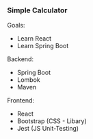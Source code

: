 ### Simple Calculator

Goals: 
- Learn React
- Learn Spring Boot

Backend: 
- Spring Boot
- Lombok
- Maven

Frontend: 
- React
- Bootstrap (CSS - Libary)
- Jest (JS Unit-Testing)
